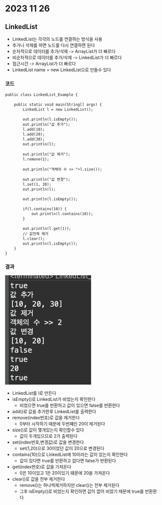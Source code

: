 # 2023 11 26

## LinkedList
- LinkedList는 각각의 노드를 연결하는 방식을 사용
- 추가나 삭제를 하면 노드를 다시 연결하면 된다
- 순차적으로 데이터를 추가/삭제 -> ArrayList가 더 빠르다
- 비순차적으로 데이터를 추가/삭제 -> LinkedList가 더 빠르다
- 접근시간 -> ArrayList가 더 빠르다
- LinkedList<type> name = new LinkedList<type>으로 만들수 있다

### 코드
```
public class LinkedList_Example {

	public static void main(String[] args) {
		LinkedList l = new LinkedList();
		
		out.println(l.isEmpty());
		out.println("값 추가");
		l.add(10);
		l.add(20);
		l.add(30);
		out.println(l);
		
		out.println("값 제거");
		l.remove(1);
		
		out.println("객체의 수 >> "+l.size());
		
		out.println("값 변경");
		l.set(1, 20);
		out.println(l);

		out.println(l.isEmpty());

		if(l.contains(10)) {
			out.println(l.contains(10));
		}

		out.println(l.get(1));
		// 값전체 제거
		l.clear();
		out.println(l.isEmpty());
	}
}

```
### 결과
![1](./images/23_1126/1.png)
- LinkedList를 l로 만든다
- isEmpty()로 LinkedList가 비었는지 확인한다
    - 비었으면 true를 반환하고 값이 있으면 false를 반환한다
- add()로 값을 추가한후 LinkedList를 출력한다
- remove(index번호)로 값을 제거한다
    - 0부터 시작하기 때문에 두번쨰인 20이 제거된다
- size()로 값이 몇개있는지 확인할수 있다
    - 값이 두개있으므로 2가 출력된다
- set(index번호,변경값)로 값을 변경한다
    - set(1,20)으로 30이었던 값이 20으로 변경된다
- contains(10)으로 LinkedList에 10이라는 값이 있는지 확인한다
    - 값이 있다면 true를 반환하고 없다면 false가 반환된다
- get(index번호)로 값을 가져온다
    - 0은 10이있고 1은 20이있기 떄문에 20을 가져온다
- clear()로 값을 전부 제거한다
    - remove()는 하나씩제거하지만 clear()는 전부 제거된다
    - 그후 isEmpty()로 비었는지 확인하면 값이 없어 비었기 때문에 true를 반환환다